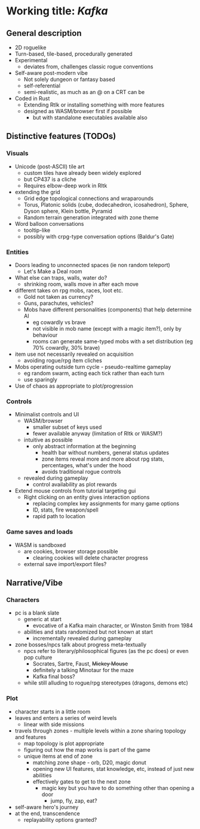 # Working title: *Kafka*

## General description
- 2D roguelike
- Turn-based, tile-based, procedurally generated
- Experimental 
  - deviates from, challenges classic rogue conventions
- Self-aware post-modern vibe
  - Not solely dungeon or fantasy based
  - self-referential
  - semi-realistic, as much as an @ on a CRT can be
- Coded in Rust
  - Extending Rtlk or installing something with more features
  - designed as WASM/browser first if possible
    - but with standalone executables available also

## Distinctive features (TODOs)
### Visuals
- Unicode (post-ASCII) tile art
  - custom tiles have already been widely explored
  - but CP437 is a cliche
  - Requires elbow-deep work in Rltk
- extending the grid
  - Grid edge topological connections and wraparounds
  - Torus, Platonic solids (cube, dodecahedron, icosahedron), Sphere, Dyson sphere, Klein bottle, Pyramid
  - Random terrain generation integrated with zone theme
- Word balloon conversations
  - tooltip-like
  - possibly with crpg-type conversation options (Baldur's Gate)
### Entities
- Doors leading to unconnected spaces (ie non random teleport)
  - Let's Make a Deal room
- What else can traps, walls, water do?
  - shrinking room, walls move in after each move
- different takes on rpg mobs, races, loot etc.
  - Gold not taken as currency?
  - Guns, parachutes, vehicles?
  - Mobs have different personalities (components) that help determine AI
    - eg cowardly vs brave
    - not visible in mob name (except with a magic item?), only by behaviour
    - rooms can generate same-typed mobs with a set distribution (eg 70% cowardly, 30% brave)
- item use not necessarily revealed on acquisition
  - avoiding rogue/rpg item cliches  
- Mobs operating outside turn cycle - pseudo-realtime gameplay
  - eg random swarm, acting each tick rather than each turn
  - use sparingly
- Use of chaos as appropriate to plot/progression
### Controls
- Minimalist controls and UI
  - WASM/browser
    - smaller subset of keys used
    - fewer available anyway (limitation of Rltk or WASM?)
  - intuitive as possible
    - only abstract information at the beginning
      - health bar without numbers, general status updates
      - zone items reveal more and more about rpg stats, percentages, what's under the hood
      - avoids traditional rogue controls
  - revealed during gameplay
    - control availability as plot rewards
- Extend mouse controls from tutorial targeting gui
  - Right clicking on an entity gives interaction options
    - replacing complex key assignments for many game options
    - ID, stats, fire weapon/spell
    - rapid path to location
### Game saves and loads
- WASM is sandboxed
  - are cookies, browser storage possible
    - clearing cookies will delete character progress
  - external save import/export files?

## Narrative/Vibe
  ### Characters
  - pc is a blank slate
    - generic at start
      - evocative of a Kafka main character, or Winston Smith from 1984
    - abilities and stats randomized but not known at start
      - incrementally revealed during gameplay
  - zone bosses/npcs talk about progress meta-textually
    - npcs refer to literary/philosophical figures (as the pc does) or even pop culture
      - Socrates, Sartre, Faust, ~~Mickey Mouse~~
      - definitely a talking Minotaur for the maze
      - Kafka final boss?
    - while still alluding to rogue/rpg stereotypes (dragons, demons etc)
  ### Plot
  - character starts in a little room
  - leaves and enters a series of weird levels
    - linear with side missions
  - travels through zones - multiple levels within a zone sharing topology and features
    - map topology is plot appropriate
    - figuring out how the map works is part of the game
    - unique items at end of zone
      - matching zone shape - orb, D20, magic donut
      - opening new UI features, stat knowledge, etc, instead of just new abilities
      - effectively gates to get to the next zone 
        - magic key but you have to do something other than opening a door
          - jump, fly, zap, eat?
  - self-aware hero's journey
  - at the end, transcendence
    - replayability options granted?
